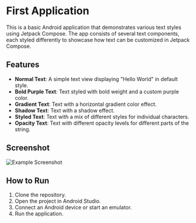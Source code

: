 # First Application

This is a basic Android application that demonstrates various text styles using Jetpack Compose. The app consists of several text components, each styled differently to showcase how text can be customized in Jetpack Compose.

## Features

- **Normal Text**: A simple text view displaying "Hello World" in default style.
- **Bold Purple Text**: Text styled with bold weight and a custom purple color.
- **Gradient Text**: Text with a horizontal gradient color effect.
- **Shadow Text**: Text with a shadow effect.
- **Styled Text**: Text with a mix of different styles for individual characters.
- **Opacity Text**: Text with different opacity levels for different parts of the string.

## Screenshot

![Example Screenshot](https://github.com/swaraj-mishra-3184/AndroidFirst/assets/155736642/6f855e27-b3d2-4d81-b89b-634e3e411e46)


## How to Run

1. Clone the repository.
2. Open the project in Android Studio.
3. Connect an Android device or start an emulator.
4. Run the application.
